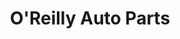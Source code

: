---
title: "O'Reilly Auto Parts"
url: /killeen/oreilly-auto-parts-east-central-texas-expressway/
shop: car parts
---